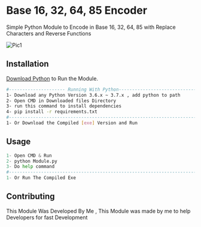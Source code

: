 # Base 16, 32, 64, 85 Encoder

Simple Python Module to Encode in Base 16, 32, 64, 85 with Replace Characters and Reverse Functions

![Pic1](https://user-images.githubusercontent.com/48202123/78636415-9487fb80-78a8-11ea-9606-db8225fe26c3.jpg)

## Installation

 [Download Python](https://www.python.org/downloads/release/python-360/) to Run the Module.

```bash
#--------------------- Running With Python---------------------------------#
1- Download any Python Version 3.6.x ~ 3.7.x , add python to path
2- Open CMD in Downloaded files Directory
3- run this command to install dependencies 
4- pip install -r requirements.txt
#--------------------------------------------------------------------------#
1- Or Download the Compiled [exe] Version and Run
```

## Usage

```python
1- Open CMD & Run 
2- python Module.py
3- Do help command
#--------------------------------------------------------------------------#
1- Or Run The Compiled Exe
```

## Contributing
This Module Was Developed By Me , This Module was made by me to help Developers for fast Development

